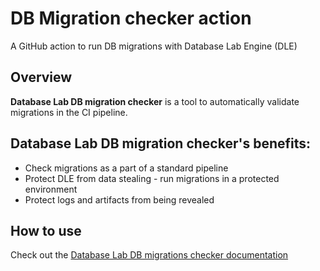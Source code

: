 # DB Migration checker action

A GitHub action to run DB migrations with Database Lab Engine (DLE) 

## Overview
**Database Lab DB migration checker** is a tool to automatically validate migrations in the CI pipeline.

## Database Lab DB migration checker's benefits:
- Check migrations as a part of a standard pipeline
- Protect DLE from data stealing - run migrations in a protected environment
- Protect logs and artifacts from being revealed

## How to use
Check out the [Database Lab DB migrations checker documentation](https://postgres.ai/docs/db-migration-checker)

